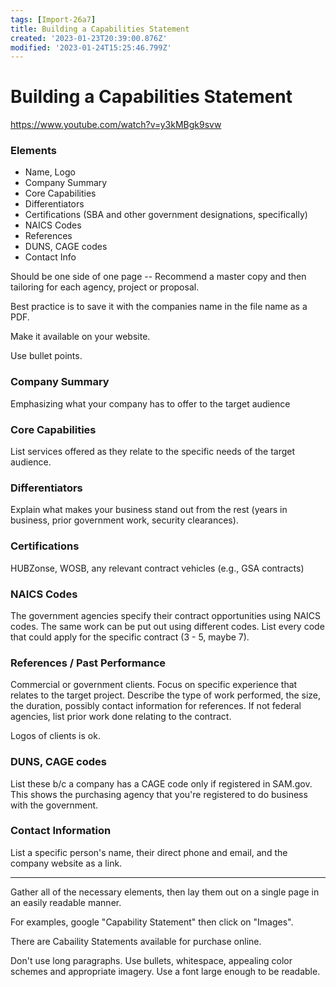 ```yaml
---
tags: [Import-26a7]
title: Building a Capabilities Statement
created: '2023-01-23T20:39:00.876Z'
modified: '2023-01-24T15:25:46.799Z'
---
```


# Building a Capabilities Statement
<https://www.youtube.com/watch?v=y3kMBgk9svw>

### Elements
* Name, Logo
* Company Summary
* Core Capabilities
* Differentiators
* Certifications (SBA and other government designations, specifically)
* NAICS Codes
* References
* DUNS, CAGE codes
* Contact Info

Should be one side of one page -- Recommend a master copy and then tailoring for each agency, project or proposal.

Best practice is to save it with the companies name in the file name as a PDF.

Make it available on your website.

Use bullet points.

### Company Summary
Emphasizing what your company has to offer to the target audience

### Core Capabilities
List services offered as they relate to the specific needs of the target audience.

### Differentiators
Explain what makes your business stand out from the rest (years in business, prior government work, security clearances).

### Certifications
HUBZonse, WOSB, any relevant contract vehicles (e.g., GSA contracts)

### NAICS Codes
The government agencies specify their contract opportunities using NAICS codes. The same work can be put out using different codes. List every code that could apply for the specific contract (3 - 5, maybe 7).

### References / Past Performance
Commercial or government clients. Focus on specific experience that relates to the target project. Describe the type of work performed, the size, the duration, possibly contact information for references. If not federal agencies, list prior work done relating to the contract.

Logos of clients is ok.

### DUNS, CAGE codes
List these b/c a company has a CAGE code only if registered in SAM.gov. This shows the purchasing agency that you're registered to do business with the government.

### Contact Information
List a specific person's name, their direct phone and email, and the company website as a link.
___

Gather all of the necessary elements, then lay them out on a single page in an easily readable manner.

For examples, google "Capability Statement" then click on "Images".

There are Cabaility Statements available for purchase online.

Don't use long paragraphs. Use bullets, whitespace, appealing color schemes and appropriate imagery. Use a font large enough to be readable.


